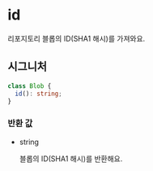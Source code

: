 # id

리포지토리 블롭의 ID(SHA1 해시)를 가져와요.

## 시그니처

```ts
class Blob {
  id(): string;
}
```

### 반환 값

<ul class="param-ul">
  <li class="param-li param-li-root">
    <span class="param-type">string</span>
    <br>
    <p class="param-description">블롭의 ID(SHA1 해시)를 반환해요.</p>
  </li>
</ul>